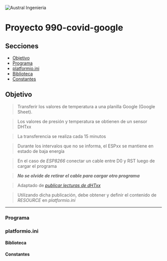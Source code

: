 

![Austral Ingenieria](https://encrypted-tbn0.gstatic.com/images?q=tbn%3AANd9GcQooGo7vQn4t9-6Bt46qZF-UY4_QFpYOeh7kVWzwpr_lbLr5wka)


# Proyecto 990-covid-google

## Secciones

- [Objetivo](#objetivo)
- [Programa](#programa)
- [platformio.ini](#platformio.ini)
- [Biblioteca](#biblioteca)
- [Constantes](#constantes)


## Objetivo

>   Transferir los valores de temperatura a una planilla Google (Google Sheet).

>   Los valores de presión y temperatura se obtienen de un sensor DHTxx

>   La transferencia se realiza cada 15 minutos

>   Durante los intervalos que no se informa, el ESPxx se mantiene en estado de baja energía

>   En el caso de _ESP8266_ conectar un cable entre D0 y RST luego de cargar el programa

>   ___No se olvide de retirar el cable para cargar otro programa___

>   Adaptado de [_publicar lecturas de dHTxx_](https://translate.google.com/translate?hl=es-419&sl=en&u=https://randomnerdtutorials.com/esp32-esp8266-publish-sensor-readings-to-google-sheets/&prev=search)

>   Utilizando dicha publicación, debe obtener y definir el contenido de _RESOURCE_ en _platformio.ini_  

---

### Programa

<!--
    Aquí explicación sobre el programa
-->

### platformio.ini

<!--
    Aquí explicación sobre la configuración en platformio.ini
-->

#### Biblioteca

<!--
    Uso y configuración de bibliotecas
-->

#### Constantes

<!--
    Constantes usadas en el programa y su definición
-->

